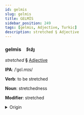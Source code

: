 ```yaml
---
id: gelmis
slug: gelmis
title: GELMİS
sidebar_position: 249
tags: [gelmis, Adjective, Turkic]
description: stretched § Adjective
---
```


### gelmis&emsp;<span kind="abugida">ꜿ͊ɿƶ́ȷ</span>

*stretched* **§** [Adjective](../../tags/Adjective)

**IPA**: /ˈgɛl.mɪs/

**Verb**: to be stretched

**Noun**: stretchedness

**Modifier**: stretched

<details>
    <summary>Origin</summary>
    Turkish germiş [gɛlmɪʃ]<br/>
    <em>Turkic Language Family</em>
</details>